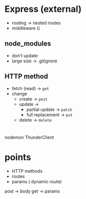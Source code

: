 # Express (external)
- routing -> nested routes
- middleware ()

## node_modules
- don't update 
- large size -> .gitignore

## HTTP method
- fetch (read) -> `get`
- change
  - create -> `post`
  - update ->
    - partial update -> `patch`
    - full replacement -> `put`
  - delete -> `delete`

#
 nodemon
 ThunderClient


 # points
 - HTTP methods
 - routes
 - params ( dynamic route)

post -> body
get -> params